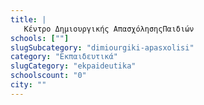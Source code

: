 ```yaml
---
title: |
   Κέντρο Δημιουργικής ΑπασχόλησηςΠαιδιών
schools: [""]
slugSubcategory: "dimiourgiki-apasxolisi"
category: "Εκπαιδευτικά"
slugCategory: "ekpaideutika"
schoolscount: "0"
city: ""
---
```



